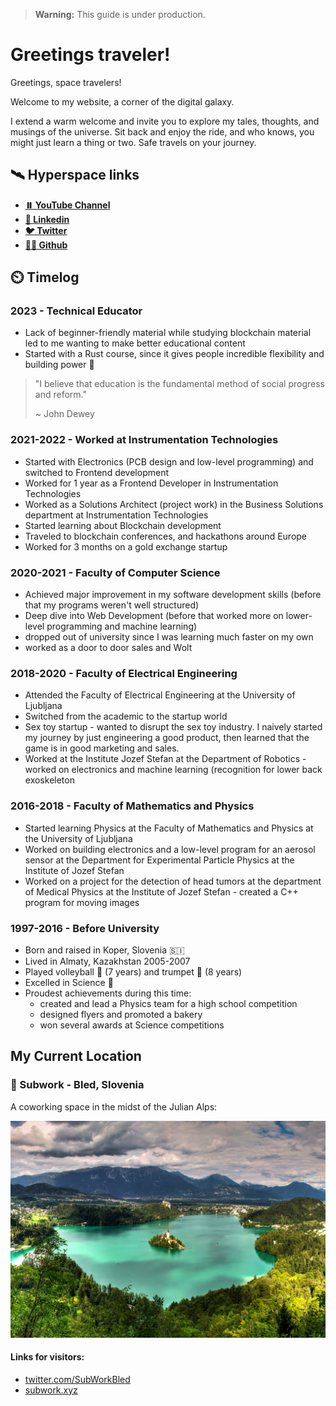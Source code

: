 > **Warning:** This guide is under production.


# Greetings traveler!
Greetings, space travelers!

Welcome to my website, a corner of the digital galaxy. 

I extend a warm welcome and invite you to explore my tales, thoughts, and musings of the universe. Sit back and enjoy the ride, and who knows, you might just learn a thing or two. Safe travels on your journey.


## 🛰️ Hyperspace links 

 - [**⏸️ YouTube Channel**](https://www.youtube.com/@PoppyseedDev)
 - [**🔗 Linkedin**](https://www.linkedin.com/in/auroramakovac/)
 - [**🐦 Twitter**](https://twitter.com/poppyseedDev)
 - [**🧑‍💻 Github**](https://github.com/poppyseedDev)

## ⏲️ Timelog

### 2023 - Technical Educator
* Lack of beginner-friendly material while studying blockchain material led to me wanting to make better educational content
* Started with a Rust course, since it gives people incredible flexibility and building power 💪

> "I believe that education is the fundamental method of social progress and reform."
>
> ~ John Dewey

### 2021-2022 - Worked at Instrumentation Technologies
* Started with Electronics (PCB design and low-level programming) and switched to Frontend development
* Worked for 1 year as a Frontend Developer in Instrumentation Technologies
* Worked as a Solutions Architect (project work) in the Business Solutions department at Instrumentation Technologies
* Started learning about Blockchain development
* Traveled to blockchain conferences, and hackathons  around Europe
* Worked for 3 months on a gold exchange startup

### 2020-2021 - Faculty of Computer Science 
* Achieved major improvement in my software development skills (before that my programs weren't well structured)
* Deep dive into Web Development (before that worked more on lower-level programming and machine learning)
* dropped out of university since I was learning much faster on my own
* worked as a door to door sales and Wolt

### 2018-2020 - Faculty of Electrical Engineering
* Attended the Faculty of Electrical Engineering at the University of Ljubljana
* Switched from the academic to the startup world
* Sex toy startup - wanted to disrupt the sex toy industry. I naively started my journey by just engineering a good product, then learned that the game is in good marketing and sales.
* Worked at the Institute Jozef Stefan at the Department of Robotics - worked on electronics and machine learning (recognition  for lower back exoskeleton
    
### 2016-2018 - Faculty of Mathematics and Physics
* Started learning Physics at the Faculty of Mathematics and Physics at the University of Ljubljana
* Worked on building electronics and a low-level program for an aerosol sensor at the Department for Experimental Particle Physics at the Institute of Jozef Stefan
* Worked on a project for the detection of head tumors at the department of Medical Physics at the Institute of Jozef Stefan - created a C++ program for moving images

### 1997-2016 - Before University
* Born and raised in Koper, Slovenia 🇸🇮 
* Lived in Almaty, Kazakhstan 2005-2007
* Played volleyball 🏐 (7 years) and trumpet 🎺 (8 years)
* Excelled in Science 🔬
* Proudest achievements during this time:
	- created and lead a Physics team for a high school competition
	- designed flyers and promoted a bakery
	- won several awards at Science competitions

## My Current Location
### 📍 Subwork - Bled, Slovenia
A coworking space in the midst of the Julian Alps:

![Bled](./bled.jpeg)

#### Links for visitors:
*   [twitter.com/SubWorkBled](https://twitter.com/subworkBled)
*   [subwork.xyz](https://subwork.xyz/)
